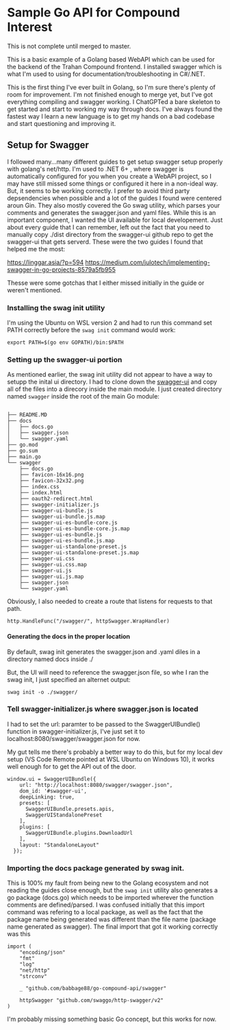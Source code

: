 # Sample Go API for Compound Interest
This is not complete until merged to master.

This is a basic example of a Golang based WebAPI which can be used for the backend of the Trahan Compound frontend. I installed swagger which is what I'm used to using for documentation/troubleshooting in C#/.NET. 

This is the first thing I've ever built in Golang, so I'm sure there's plenty of room for improvement. I'm not finished enough to merge yet, but I've got everything compiling and swagger working. I ChatGPTed a bare skeleton to get started and start to working my way through docs. I've always found the fastest way I learn a new language is to get my hands on a bad codebase and start questioning and improving it.

## Setup for Swagger
I followed many...many different guides to get setup swagger setup properly with  golang's net/http. I'm used to .NET 6+ , where swagger is automatically configured for you when you create a WebAPI project, so I may have still missed some things or configured it here in a non-ideal way. But, it seems to be working correctly. I prefer to avoid third party depsendencies when possible and a lot of the guides I found were centered aroun Gin. They also mostly covered the Go swag utility, which parses your comments and generates the swagger.json and yaml files. While this is an important component, I wanted the UI available for local developement. Just about every guide that I can remember, left out the fact that you need to manually copy ./dist directory from the swagger-ui github repo to get the swagger-ui that gets serverd. These were the two guides I found that helped me the most:

https://linggar.asia/?p=594
 https://medium.com/julotech/implementing-swagger-in-go-projects-8579a5fb955

Thesse were some gotchas that I either missed initially in the guide or weren't mentioned.

### Installing the swag init utility
I'm using the Ubuntu on WSL version 2 and had to run this command set PATH correctly before the `swag init` command would work: 

`export PATH=$(go env GOPATH)/bin:$PATH`

### Setting up the swagger-ui portion
As mentioned earlier, the swag init utility did not appear to have a way to setupp the inital ui directory. I had to clone down the [swagger-ui](https://github.com/swagger-api/swagger-ui) and copy all of the files into a direcory inside the main module. I just created directory named `swagger` inside the root of the main Go module:

```

├── README.MD
├── docs
│   ├── docs.go
│   ├── swagger.json
│   └── swagger.yaml
├── go.mod
├── go.sum
├── main.go
└── swagger
    ├── docs.go
    ├── favicon-16x16.png
    ├── favicon-32x32.png
    ├── index.css
    ├── index.html
    ├── oauth2-redirect.html
    ├── swagger-initializer.js
    ├── swagger-ui-bundle.js
    ├── swagger-ui-bundle.js.map
    ├── swagger-ui-es-bundle-core.js
    ├── swagger-ui-es-bundle-core.js.map
    ├── swagger-ui-es-bundle.js
    ├── swagger-ui-es-bundle.js.map
    ├── swagger-ui-standalone-preset.js
    ├── swagger-ui-standalone-preset.js.map
    ├── swagger-ui.css
    ├── swagger-ui.css.map
    ├── swagger-ui.js
    ├── swagger-ui.js.map
    ├── swagger.json
    └── swagger.yaml 
```

Obviously, I also needed to create a route that listens for requests to that path. 

`http.HandleFunc("/swagger/", httpSwagger.WrapHandler)`

#### Generating the docs in the proper location

By default, swag init generates the swagger.json and .yaml diles in a directory named docs inside ./

But, the UI will need to reference the swagger.json file, so whe I ran the swag init, I just specified an alternet output:

`swag init -o ./swagger/`

### Tell swagger-initializer.js where swagger.json is located
I had to set the url: paramter to be passed to the SwaggerUIBundle() function in swagger-initializer.js, I've just set it to localhost:8080/swagger/swagger.json for now. 

My gut tells me there's probably a better way to do this, but for my local dev setup (VS Code Remote pointed at WSL Ubuntu on Windows 10), it works well enough for to get the API out of the door.


```
window.ui = SwaggerUIBundle({
    url: "http://localhost:8080/swagger/swagger.json",
    dom_id: '#swagger-ui',
    deepLinking: true,
    presets: [
      SwaggerUIBundle.presets.apis,
      SwaggerUIStandalonePreset
    ],
    plugins: [
      SwaggerUIBundle.plugins.DownloadUrl
    ],
    layout: "StandaloneLayout"
  });

```

### Importing the docs package generated by swag init.
This is 100% my fault from being new to the Golang ecosystem and not reading the guides close enough, but the `swag init` utility also generates a go package (docs.go) which needs to be imported wherever the function comments are defined/parsed. I was confused initially that this import command was refering to a local package, as well as the fact that the package name being generated was different than the file name (package name generated as swagger). The final import that got it working correctly was this 

```
import (
	"encoding/json"
	"fmt"
	"log"
	"net/http"
	"strconv"

	_ "github.com/babbage88/go-compound-api/swagger"

	httpSwagger "github.com/swaggo/http-swagger/v2"
)
```

I'm probably missing something basic Go concept, but this works for now.
 

